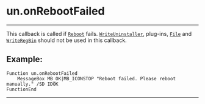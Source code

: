 # un.onRebootFailed

---

This callback is called if [`Reboot`][1] fails. [`WriteUninstaller`][2], plug-ins, [`File`][3] and [`WriteRegBin`][4] should not be used in this callback.

## Example:

	Function un.onRebootFailed
		MessageBox MB_OK|MB_ICONSTOP "Reboot failed. Please reboot manually." /SD IDOK
	FunctionEnd

---

[1]: ../Reference/Reboot.markdown
[2]: ../Reference/WriteUninstaller.markdown
[3]: ../Reference/File.markdown
[4]: ../Reference/WriteRegBin.markdown